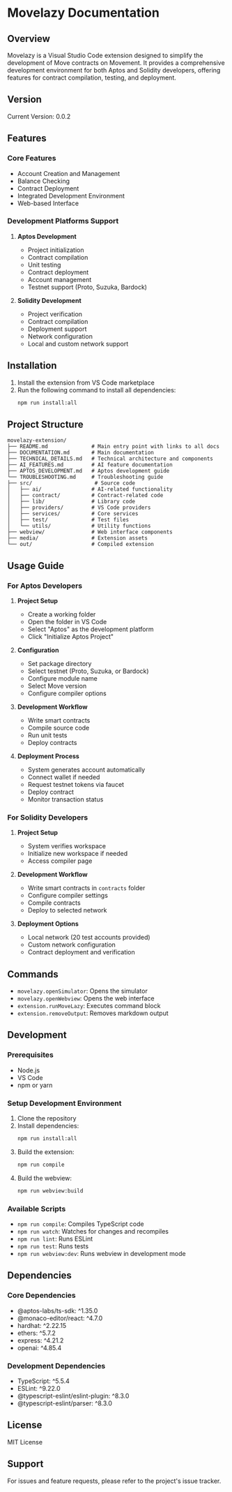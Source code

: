 # Movelazy Documentation

## Overview
Movelazy is a Visual Studio Code extension designed to simplify the development of Move contracts on Movement. It provides a comprehensive development environment for both Aptos and Solidity developers, offering features for contract compilation, testing, and deployment.

## Version
Current Version: 0.0.2

## Features

### Core Features
- Account Creation and Management
- Balance Checking
- Contract Deployment
- Integrated Development Environment
- Web-based Interface

### Development Platforms Support
1. **Aptos Development**
   - Project initialization
   - Contract compilation
   - Unit testing
   - Contract deployment
   - Account management
   - Testnet support (Proto, Suzuka, Bardock)

2. **Solidity Development**
   - Project verification
   - Contract compilation
   - Deployment support
   - Network configuration
   - Local and custom network support

## Installation

1. Install the extension from VS Code marketplace
2. Run the following command to install all dependencies:
   ```bash
   npm run install:all
   ```

## Project Structure
```
movelazy-extension/
├── README.md              # Main entry point with links to all docs
├── DOCUMENTATION.md       # Main documentation
├── TECHNICAL_DETAILS.md   # Technical architecture and components
├── AI_FEATURES.md         # AI feature documentation
├── APTOS_DEVELOPMENT.md   # Aptos development guide
└── TROUBLESHOOTING.md     # Troubleshooting guide
├── src/                    # Source code
│   ├── ai/                # AI-related functionality
│   ├── contract/          # Contract-related code
│   ├── lib/               # Library code
│   ├── providers/         # VS Code providers
│   ├── services/          # Core services
│   ├── test/              # Test files
│   └── utils/             # Utility functions
├── webview/               # Web interface components
├── media/                 # Extension assets
└── out/                   # Compiled extension
```

## Usage Guide

### For Aptos Developers

1. **Project Setup**
   - Create a working folder
   - Open the folder in VS Code
   - Select "Aptos" as the development platform
   - Click "Initialize Aptos Project"

2. **Configuration**
   - Set package directory
   - Select testnet (Proto, Suzuka, or Bardock)
   - Configure module name
   - Select Move version
   - Configure compiler options

3. **Development Workflow**
   - Write smart contracts
   - Compile source code
   - Run unit tests
   - Deploy contracts

4. **Deployment Process**
   - System generates account automatically
   - Connect wallet if needed
   - Request testnet tokens via faucet
   - Deploy contract
   - Monitor transaction status

### For Solidity Developers

1. **Project Setup**
   - System verifies workspace
   - Initialize new workspace if needed
   - Access compiler page

2. **Development Workflow**
   - Write smart contracts in `contracts` folder
   - Configure compiler settings
   - Compile contracts
   - Deploy to selected network

3. **Deployment Options**
   - Local network (20 test accounts provided)
   - Custom network configuration
   - Contract deployment and verification

## Commands
- `movelazy.openSimulator`: Opens the simulator
- `movelazy.openWebview`: Opens the web interface
- `extension.runMoveLazy`: Executes command block
- `extension.removeOutput`: Removes markdown output

## Development

### Prerequisites
- Node.js
- VS Code
- npm or yarn

### Setup Development Environment
1. Clone the repository
2. Install dependencies:
   ```bash
   npm run install:all
   ```
3. Build the extension:
   ```bash
   npm run compile
   ```
4. Build the webview:
   ```bash
   npm run webview:build
   ```

### Available Scripts
- `npm run compile`: Compiles TypeScript code
- `npm run watch`: Watches for changes and recompiles
- `npm run lint`: Runs ESLint
- `npm run test`: Runs tests
- `npm run webview:dev`: Runs webview in development mode

## Dependencies

### Core Dependencies
- @aptos-labs/ts-sdk: ^1.35.0
- @monaco-editor/react: ^4.7.0
- hardhat: ^2.22.15
- ethers: ^5.7.2
- express: ^4.21.2
- openai: ^4.85.4

### Development Dependencies
- TypeScript: ^5.5.4
- ESLint: ^9.22.0
- @typescript-eslint/eslint-plugin: ^8.3.0
- @typescript-eslint/parser: ^8.3.0

## License
MIT License

## Support
For issues and feature requests, please refer to the project's issue tracker. 